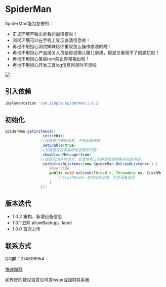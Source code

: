 # SpiderMan

SpiderMan能为您做的：

* 正式环境不弹出难看的崩溃框啦！
* 测试环境可以在手机上显示崩溃信息啦！
* 再也不用担心测试妹妹给你重现怎么操作崩溃的啦！
* 再也不用担心产品相关人员给你说哪儿哪儿崩溃，但是又重现不了的尴尬啦！
* 再也不用担心某些rom禁止异常输出啦！
* 再也不用担心开发工具log信息时灵时不灵啦

![](https://raw.githubusercontent.com/simplepeng/SpiderMan/master/statics/spiderman.gif)


## 引入依赖

```groovy
implementation 'com.simple:spiderman:1.0.2'
```

## 初始化

```java
SpiderMan.getInstance()
                .init(this)
                //设置是否捕获异常，不弹出崩溃框
                .setEnable(true)
                //设置是否显示崩溃信息展示页面
                .showCrashMessage(true)
                //是否回调异常信息，友盟等第三方崩溃信息收集平台会用到,
                .setOnCrashListener(new SpiderMan.OnCrashListener() {
                    @Override
                    public void onCrash(Thread t, Throwable ex, CrashModel model) {
                        //CrashModel 崩溃信息记录，包含设备信息
                    }
                });
```


## 版本迭代

* 1.0.2  重构，新增设备信息
* 1.0.1 去除 allowBackup，label
* 1.0.0 首次上传

## 联系方式

QQ群：274306954

[快速加群](https://shang.qq.com/wpa/qunwpa?idkey=cbcf9a42faf2fe730b51004d33ac70863617e6999fce7daf43231f3cf2997460)

如有好的建议或意见可提issue或加群联系我